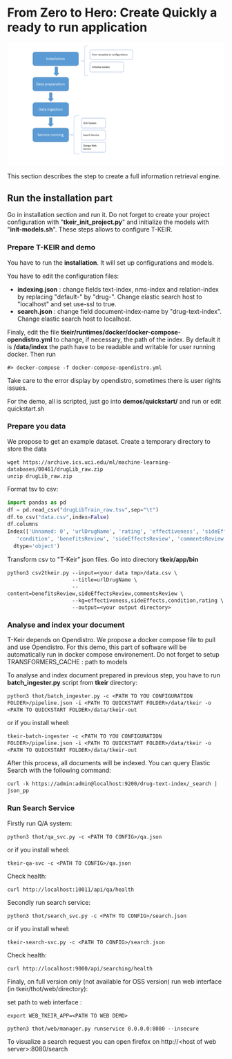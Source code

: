 # From Zero to Hero: Create Quickly a ready to run application

![Screenshot](resources/images/doc-tkeir-quickstart-flow.png)


This section describes the step to create a full information retrieval engine.

## Run the installation part

Go in installation section and run it.
Do not forget to create your project configuration with "**tkeir_init_project.py**" and initialize the models with "**init-models.sh**". These steps allows to configure T-KEIR.

### Prepare T-KEIR and demo

You have to run the **installation**. It will set up configurations and models.

You have to edit the configuration files:

* **indexing.json** : change fields text-index, nms-index and relation-index by replacing "default-" by "drug-". Change elastic search host to "localhost" and set use-ssl to true.
* **search.json** : change field document-index-name by "drug-text-index". Change elastic search host to localhost.

Finaly, edit the file **tkeir/runtimes/docker/docker-compose-opendistro.yml** to change, if necessary, the path of the index.
By default it is **/data/index** the path have to be readable and writable for user running docker.
Then run

```shell
#> docker-compose -f docker-compose-opendistro.yml
```

Take care to the error display by opendistro, sometimes there is user rights issues.

For the demo, all is scripted, just go into **demos/quickstart/** and run or edit quickstart.sh

### Prepare you data

We propose to get an example dataset.
Create a temporary directory to store the data

```shell
wget https://archive.ics.uci.edu/ml/machine-learning-databases/00461/drugLib_raw.zip
unzip drugLib_raw.zip
```

Format tsv to csv:

```py linenums="1"
import pandas as pd
df = pd.read_csv("drugLibTrain_raw.tsv",sep="\t")
df.to_csv("data.csv",index=False)
df.columns
Index(['Unnamed: 0', 'urlDrugName', 'rating', 'effectiveness', 'sideEffects',
   'condition', 'benefitsReview', 'sideEffectsReview', 'commentsReview'],
  dtype='object')
```

Transform csv to "T-Keir" json files. Go into directory **tkeir/app/bin**

```shell
python3 csv2tkeir.py --input=<your data tmp>/data.csv \
                     --title=urlDrugName \
                     --content=benefitsReview,sideEffectsReview,commentsReview \
                     --kg=effectiveness,sideEffects,condition,rating \
                     --output=<your output directory>
```

### Analyse and index your document

T-Keir depends on Opendistro. We propose a docker compose file to pull and use Opendistro. For this demo, this part of software will be automatically run
in docker compose environement.
Do not forget to setup TRANSFORMERS_CACHE : path to models

To analyse and index document prepared in previous step, you have to run **batch_ingester.py** script from **tkeir** directory:

```shell
python3 thot/batch_ingester.py -c <PATH TO YOU CONFIGURATION FOLDER>/pipeline.json -i <PATH TO QUICKSTART FOLDER>/data/tkeir -o <PATH TO QUICKSTART FOLDER>/data/tkeir-out
```

or if you install wheel:

```shell
tkeir-batch-ingester -c <PATH TO YOU CONFIGURATION FOLDER>/pipeline.json -i <PATH TO QUICKSTART FOLDER>/data/tkeir -o <PATH TO QUICKSTART FOLDER>/data/tkeir-out
```


After this process, all documents will be indexed. You can query Elastic Search with the following command:

```shell
curl -k https://admin:admin@localhost:9200/drug-text-index/_search | json_pp
```

### Run Search Service

Firstly run Q/A system:

```shell
python3 thot/qa_svc.py -c <PATH TO CONFIG>/qa.json
```

or if you install wheel:

```shell
tkeir-qa-svc -c <PATH TO CONFIG>/qa.json
```


Check health:

```shell
curl http://localhost:10011/api/qa/health
```

Secondly run search service:

```shell
python3 thot/search_svc.py -c <PATH TO CONFIG>/search.json
```

or if you install wheel:

```shell
tkeir-search-svc.py -c <PATH TO CONFIG>/search.json
```

Check health:

```shell
curl http://localhost:9000/api/searching/health
```

Finaly, on full version only (not available for OSS version) run web interface (in tkeir/thot/web/directory):

set path to web interface :

```shell
export WEB_TKEIR_APP=<PATH TO WEB DEMO>
```

```shell
python3 thot/web/manager.py runservice 0.0.0.0:8080 --insecure
```

To visualize a search request you can open firefox on http://<host of web server\>:8080/search

